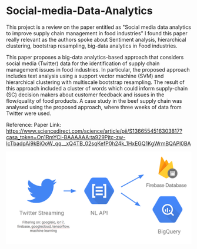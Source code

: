 # Social-media-Data-Analytics

This project is a review on the paper entitled as "Social media data analytics to improve supply chain management in food industries"
I found this paper really relevant as the authors spoke about Sentiment analysis, hierarchical clustering, bootstrap resampling, big-data analytics in Food industries.

This paper proposes a big-data analytics-based approach that considers social media (Twitter) data for the identification of supply chain management issues in food industries. In particular, the proposed approach includes text analysis using a support vector machine (SVM) and hierarchical clustering with multiscale bootstrap resampling. The result of this approach included a cluster of words which could inform supply-chain (SC) decision makers about customer feedback and issues in the flow/quality of food products. A case study in the beef supply chain was analysed using the proposed approach, where three weeks of data from Twitter were used.

Reference:
Paper Link:
https://www.sciencedirect.com/science/article/pii/S1366554516303817?casa_token=On1RmYCi-BAAAAAA:ta929Pjtc-zw-lcTbadpAi9kBiOoW_qq__xQ4TB_02sqKefP0h24k_1HxEGQ1KgWrmBQAPl0BA

![](https://github.com/swayanshu/Social-media-Data-Analytics/blob/main/Graphs/1_aqQ0uIRd5gFfMJYx75i3Lg.png) 
